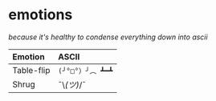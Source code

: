 emotions
========

*because it's healthy to condense everything down into ascii*

|  Emotion   | ASCII            |
|:-----------|:-----------------|
| Table-flip | `(╯°□°）╯︵ ┻━┻` |
| Shrug      | ¯\\_(ツ)_/¯ |
